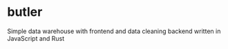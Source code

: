 # butler
Simple data warehouse with frontend and data cleaning backend written in JavaScript and Rust
